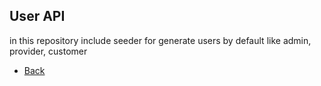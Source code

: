## User API

in this repository include seeder for generate users by default like admin, provider, customer

- [Back](README.md)
